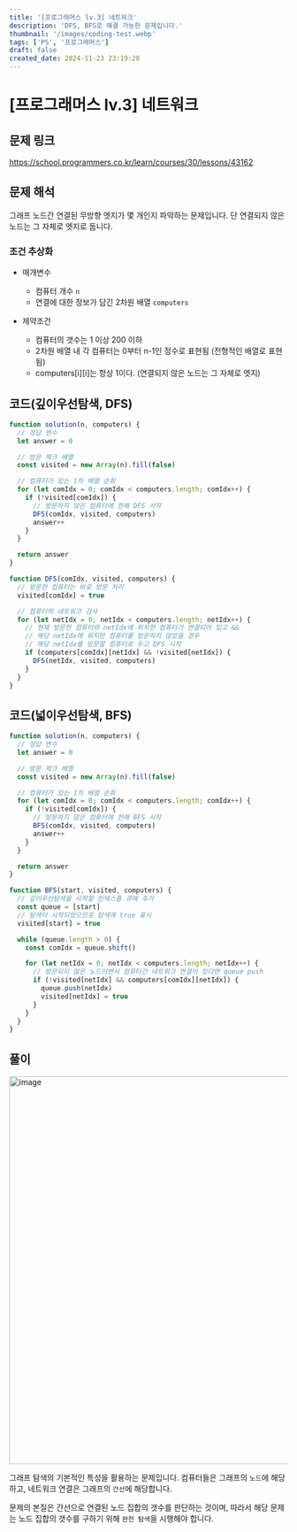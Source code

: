 ```yaml
---
title: '[프로그래머스 lv.3] 네트워크'
description: 'DFS, BFS로 해결 가능한 문제입니다.'
thumbnail: '/images/coding-test.webp'
tags: ['PS', '프로그래머스']
draft: false
created_date: 2024-11-23 23:19:28
---
```


# [프로그래머스 lv.3] 네트워크

## 문제 링크

https://school.programmers.co.kr/learn/courses/30/lessons/43162

## 문제 해석

그래프 노드간 연결된 무방향 엣지가 몇 개인지 파악하는 문제입니다. 단 연결되지 않은 노드는 그 자체로 엣지로 둡니다.

### 조건 추상화

- 매개변수

  - 컴퓨터 개수 `n`
  - 연결에 대한 정보가 담긴 2차원 배열 `computers`

- 제약조건
  - 컴퓨터의 갯수는 1 이상 200 이하
  - 2차원 배열 내 각 컴퓨터는 0부터 n-1인 정수로 표현됨 (전형적인 배열로 표현됨)
  - computers[i][i]는 항상 1이다. (연결되지 않은 노드는 그 자체로 엣지)

## 코드(깊이우선탐색, DFS)

```js
function solution(n, computers) {
  // 정답 변수
  let answer = 0

  // 방문 체크 배열
  const visited = new Array(n).fill(false)

  // 컴퓨터가 있는 1차 배열 순회
  for (let comIdx = 0; comIdx < computers.length; comIdx++) {
    if (!visited[comIdx]) {
      // 방문하지 않은 컴퓨터에 한해 DFS 시작
      DFS(comIdx, visited, computers)
      answer++
    }
  }

  return answer
}

function DFS(comIdx, visited, computers) {
  // 방문한 컴퓨터는 바로 방문 처리
  visited[comIdx] = true

  // 컴퓨터의 네트워크 검사
  for (let netIdx = 0; netIdx < computers.length; netIdx++) {
    // 현재 방문한 컴퓨터와 netIdx에 위치한 컴퓨터가 연결되어 있고 &&
    // 해당 netIdx에 위치한 컴퓨터를 방문하지 않았을 경우
    // 해당 netIdx를 방문할 컴퓨터로 두고 DFS 시작
    if (computers[comIdx][netIdx] && !visited[netIdx]) {
      DFS(netIdx, visited, computers)
    }
  }
}
```

## 코드(넓이우선탐색, BFS)

```js
function solution(n, computers) {
  // 정답 변수
  let answer = 0

  // 방문 체크 배열
  const visited = new Array(n).fill(false)

  // 컴퓨터가 있는 1차 배열 순회
  for (let comIdx = 0; comIdx < computers.length; comIdx++) {
    if (!visited[comIdx]) {
      // 방문하지 않은 컴퓨터에 한해 BFS 시작
      BFS(comIdx, visited, computers)
      answer++
    }
  }

  return answer
}

function BFS(start, visited, computers) {
  // 깊이우선탐색을 시작할 인덱스를 큐에 추가
  const queue = [start]
  // 탐색이 시작되었으므로 탐색에 true 표시
  visited[start] = true

  while (queue.length > 0) {
    const comIdx = queue.shift()

    for (let netIdx = 0; netIdx < computers.length; netIdx++) {
      // 방문되지 않은 노드이면서 컴퓨터간 네트워크 연결이 있다면 queue push
      if (!visited[netIdx] && computers[comIdx][netIdx]) {
        queue.push(netIdx)
        visited[netIdx] = true
      }
    }
  }
}
```

## 풀이

<img width="701" alt="image" src="https://github.com/user-attachments/assets/b0e04bde-349a-4ad2-9926-37baa7e68db0" />

그래프 탐색의 기본적인 특성을 활용하는 문제입니다. 컴퓨터들은 그래프의 `노드`에 해당하고, 네트워크 연결은 그래프의 `간선`에 해당합니다.

문제의 본질은 간선으로 연결된 노드 집합의 갯수를 판단하는 것이며, 따라서 해당 문제는 노드 집합의 갯수를 구하기 위해 `완전 탐색`을 시행해야 합니다.
